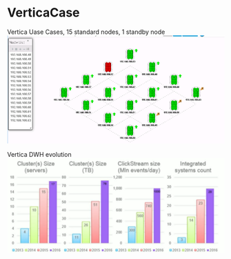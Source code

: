 # VerticaCase

Vertica Uase Cases, 15 standard nodes, 1 standby node
![Alt text](https://github.com/shineshore/VerticaCase/raw/master/hw_vertica.png)


Vertica DWH evolution
![Alt text](https://github.com/shineshore/VerticaCase/raw/master/vertica_dwh_evolution.png)
